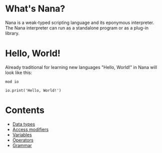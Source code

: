 # What's Nana?

Nana is a weak-typed scripting language and its eponymous interpreter. The Nana interpreter can run as a standalone program or as a plug-in library.

# Hello, World!

Already traditional for learning new languages "Hello, World!" in Nana will look like this:

```
mod io

io.print('Hello, World!')
```

# Contents

* [Data types](TYPES.md)
* [Access modifiers](ACCESS_MODIFIERS.md)
* [Variables](VARIABLES.md)
* [Operators](OPERATORS.md)
* [Grammar](GRAMMAR.md)